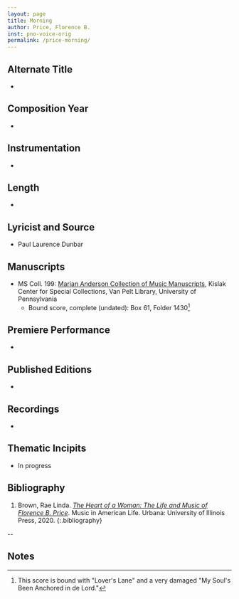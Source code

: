 ```yaml
---
layout: page
title: Morning
author: Price, Florence B.
inst: pno-voice-orig
permalink: /price-morning/
---
```


## Alternate Title
- 

## Composition Year
- 

## Instrumentation
- 

## Length
- 

## Lyricist and Source
- Paul Laurence Dunbar

## Manuscripts
- MS Coll. 199: <a href="https://www.library.upenn.edu/detail/collection/marian-anderson-collection" target="_blank">Marian Anderson Collection of Music Manuscripts</a>, Kislak Center for Special Collections, Van Pelt Library, University of Pennsylvania
    * Bound score, complete (undated): Box 61, Folder 1430[^fn1] 

## Premiere Performance
- 

## Published Editions
- 

## Recordings
- 

## Thematic Incipits
- In progress

## Bibliography
1. Brown, Rae Linda. <a href="https://www.worldcat.org/title/1122800180" target="_blank">*The Heart of a Woman: The Life and Music of Florence B. Price*</a>. Music in American Life. Urbana: University of Illinois Press, 2020.
{:.bibliography}

--

## Notes
[^fn1]: This score is bound with "Lover's Lane" and a very damaged "My Soul's Been Anchored in de Lord."